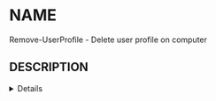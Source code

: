 <!-- Back to top link -->
<a name="readme-top"></a>
<!--

<!-- NAME -->
# NAME
Remove-UserProfile - Delete user profile on computer

<!-- ABOUT THE PROJECT -->
## DESCRIPTION
<details> 
    - What is it ?
        - Script to be run once in a while.
        - Fonction to ne added in you code
        - Module to be install as a native cmdlet
    
    - Who is it for ?
        - IT Support
        - Power User
        - Bets Tester
    
    - Why to use it ? 
        - Clean the Operating Sytem with the unused user profile.
        - Clean up on 32-bit & 64-bit
        - Delete account not supported by native Windows tools
    
    - When to use it ?
        - Whenever it is necessary to make room on the computer.
        - Remove a corrupted account
        - For testing purpose
    
    </details>
 <p align="right">(<a href="#readme-top">back to top</a>)</p>
 
<!-- Getting Started -->
## QUICKSTART
Locally, open a PowerShell prompt with eleveted permissions

 <p align="right">(<a href="#readme-top">back to top</a>)</p>

<!-- ROADMAP -->
## ROADMAP

- [ ] Windows
    - [x] Script
    - [ ] Function

- [ ] Linux
    - [ ] Script
    - [ ] Function   
   

<p align="right">(<a href="#readme-top">back to top</a>)</p>


<!-- LICENSE -->
## LICENSE

Distributed under the MIT license. See `LICENSE.txt` for more information.

<p align="right">(<a href="#readme-top">back to top</a>)</p>



<!-- ACKNOWLEDGMENTS -->
## SEE ALSO
* [Remove-LocalUser](https://learn.microsoft.com/en-gb/powershell/module/microsoft.powershell.localaccounts/remove-localuser)
* [Delprof2 – User Profile Deletion Tool](https://helgeklein.com/free-tools/delprof2-user-profile-deletion-tool)
* [User Profile Deletion Utility (Delprof.exe)](https://www.microsoft.com/en-us/download/details.aspx?id=5405) 


<!-- ACKNOWLEDGMENTS -->
## ACKNOWLEDGMENTS
* [Choose an Open Source License](https://choosealicense.com)
* [README Template](https://github.com/othneildrew/Best-README-Template)
* [Emoji Cheat Sheet](https://github.com/ikatyang/emoji-cheat-sheet)

<p align="right">(<a href="#readme-top">back to top</a>)</p>

<!-- CONTACT -->
## CONTACT

:e-mail: RemoveWindowsUserProfile@gmail.com

<p align="right">(<a href="#readme-top">back to top</a>)</p>
